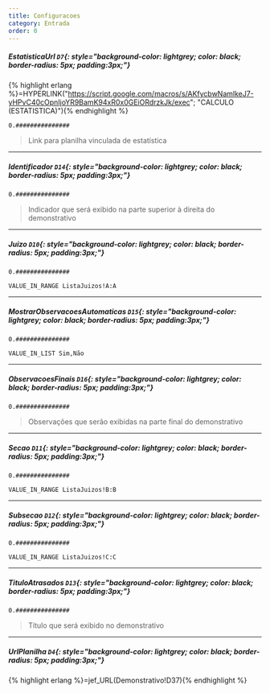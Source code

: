 ```yaml
---
title: Configuracoes
category: Entrada
order: 0
---
```


##### **EstatisticaUrl** `D7`{: style="background-color: lightgrey; color: black; border-radius: 5px; padding:3px;"}
{% highlight erlang %}=HYPERLINK("https://script.google.com/macros/s/AKfycbwNamlkeJ7-yHPvC40cOpnIjoYR9BamK94xR0x0GEiORdrzkJk/exec"; "CALCULO (ESTATISTICA)"){% endhighlight %}


~~~
0.###############
~~~


> Link para planilha vinculada de estatística

* * *

##### **Identificador** `D14`{: style="background-color: lightgrey; color: black; border-radius: 5px; padding:3px;"}


~~~
0.###############
~~~


> Indicador que será exibido na parte superior à direita do demonstrativo

* * *

##### **Juizo** `D10`{: style="background-color: lightgrey; color: black; border-radius: 5px; padding:3px;"}


~~~
0.###############
~~~


~~~
VALUE_IN_RANGE ListaJuizos!A:A
~~~



* * *

##### **MostrarObservacoesAutomaticas** `D15`{: style="background-color: lightgrey; color: black; border-radius: 5px; padding:3px;"}


~~~
0.###############
~~~


~~~
VALUE_IN_LIST Sim,Não
~~~



* * *

##### **ObservacoesFinais** `D16`{: style="background-color: lightgrey; color: black; border-radius: 5px; padding:3px;"}


~~~
0.###############
~~~


> Observações que serão exibidas na parte final do demonstrativo

* * *

##### **Secao** `D11`{: style="background-color: lightgrey; color: black; border-radius: 5px; padding:3px;"}


~~~
0.###############
~~~


~~~
VALUE_IN_RANGE ListaJuizos!B:B
~~~



* * *

##### **Subsecao** `D12`{: style="background-color: lightgrey; color: black; border-radius: 5px; padding:3px;"}


~~~
0.###############
~~~


~~~
VALUE_IN_RANGE ListaJuizos!C:C
~~~



* * *

##### **TituloAtrasados** `D13`{: style="background-color: lightgrey; color: black; border-radius: 5px; padding:3px;"}


~~~
0.###############
~~~


> Título que será exibido no demonstrativo

* * *

##### **UrlPlanilha** `D4`{: style="background-color: lightgrey; color: black; border-radius: 5px; padding:3px;"}
{% highlight erlang %}=jef_URL(Demonstrativo!D37){% endhighlight %}



